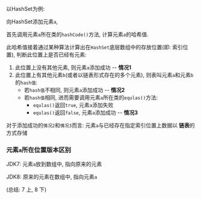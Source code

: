 以HashSet为例:

向HashSet添加元素`a`,

首先调用元素`a`所在类的`hashCode()`方法, 计算元素`a`的哈希值.

此哈希值接着通过某种算法计算出在`HashSet`底层数组中的存放位置(即: 索引位置),  判断此位置上是否已经有元素:

1. 此位置上没有其他元素, 则元素`a`添加成功  -- **情况1**
2. 此位置上有其他元素`b`(或者以链表形式存在的多个元素), 则表叫元素`a`和元素`b`的`hash值`:
   - 若`hash值`不相同, 则元素`a`添加成功 -- **情况2**
   - 若`hash值`相同, 进而需要调用元素`a`所在类的`equlas()`方法:
     - `equlas()`返回`true`, 元素`a`添加失败
     - `equlas()`返回`false`, 元素`a`添加成功 -- **情况3**



对于添加成功的`情况2`和`情况3`而言:  元素`a`与已经存在指定索引位置上数据以 **链表**的方式存储

### 元素`a`所在位置版本区别

JDK7: 元素`a`放到数组中, 指向原来的元素

JDK8: 原来的元素在数组中, 指向元素`a`

(总结: 7 上, 8 下)




































